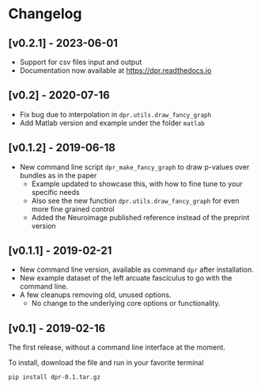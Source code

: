 # Changelog

## [v0.2.1] - 2023-06-01

- Support for csv files input and output
- Documentation now available at https://dpr.readthedocs.io

## [v0.2] - 2020-07-16

- Fix bug due to interpolation in ```dpr.utils.draw_fancy_graph```
- Add Matlab version and example under the folder ```matlab```

## [v0.1.2] - 2019-06-18
- New command line script ```dpr_make_fancy_graph``` to draw p-values over bundles as in the paper
    - Example updated to showcase this, with how to fine tune to your specific needs
    - Also see the new function ```dpr.utils.draw_fancy_graph``` for even more fine grained control
    - Added the Neuroimage published reference instead of the preprint version

## [v0.1.1] - 2019-02-21

- New command line version, available as command ```dpr``` after installation.
- New example dataset of the left arcuate fasciculus to go with the command line.
- A few cleanups removing old, unused options.
    - No change to the underlying core options or functionality.

## [v0.1] - 2019-02-16

The first release, without a command line interface at the moment.

To install, download the file and run in your favorite terminal

~~~bash
pip install dpr-0.1.tar.gz
~~~
